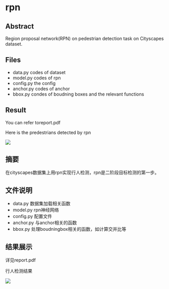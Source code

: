 # rpn

## Abstract

Region proposal network(RPN) on pedestrian detection task on Cityscapes dataset.

## Files 
* data.py codes of dataset
* model.py codes of rpn
* config.py the config
* anchor.py codes of anchor
* bbox.py condes of boudning boxes and the relevant functions

## Result

You can refer toreport.pdf

Here is the predestrians detected by rpn 

![](https://github.com/TrueNobility303/fpn/blob/master/dump/pic.png)

## 摘要

在cityscapes数据集上用rpn实现行人检测，rpn是二阶段目标检测的第一步。

## 文件说明

* data.py 数据集加载相关函数
* model.py rpn神经网络
* config.py 配置文件
* anchor.py 与anchor相关的函数
* bbox.py 处理boudningbox相关的函数，如计算交并比等

## 结果展示

详见report.pdf

行人检测结果

![](https://github.com/TrueNobility303/fpn/blob/master/dump/pic.png)

